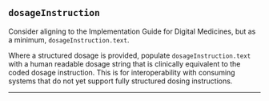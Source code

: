 ## `dosageInstruction`

Consider aligning to the Implementation Guide for Digital Medicines, but as a minimum, `dosageInstruction.text`.

Where a structured dosage is provided, populate `dosageInstruction.text` with a human readable dosage string that is clinically equivalent to the coded dosage instruction. This is for interoperability with consuming systems that do not yet support fully structured dosing instructions.

---
